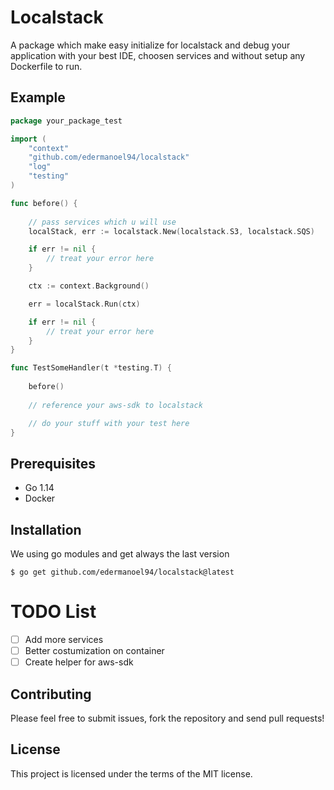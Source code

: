 # Localstack

A package which make easy initialize for localstack and debug your application with your best IDE, 
choosen services and without setup any Dockerfile to run.

## Example

```go
package your_package_test

import (
    "context"
    "github.com/edermanoel94/localstack"
    "log"
    "testing"
)

func before() {
    
    // pass services which u will use
    localStack, err := localstack.New(localstack.S3, localstack.SQS)

	if err != nil {
		// treat your error here
	}

	ctx := context.Background()

	err = localStack.Run(ctx)

	if err != nil {
		// treat your error here
	}
}

func TestSomeHandler(t *testing.T) {
    
    before()
    
    // reference your aws-sdk to localstack

    // do your stuff with your test here
}
```

## Prerequisites

- Go 1.14
- Docker

## Installation

We using go modules and get always the last version

```
$ go get github.com/edermanoel94/localstack@latest
```

# TODO List

- [ ] Add more services
- [ ] Better costumization on container
- [ ] Create helper for aws-sdk

## Contributing

Please feel free to submit issues, fork the repository and send pull requests!

## License

This project is licensed under the terms of the MIT license.